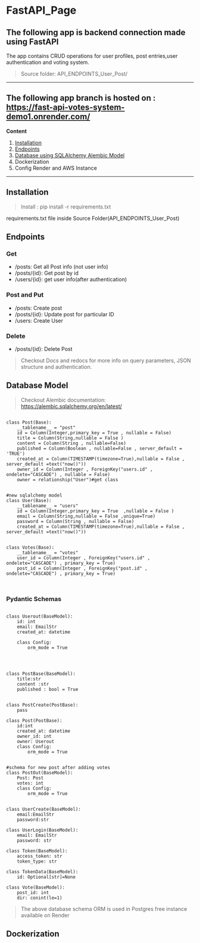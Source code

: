 # FastAPI_Page


## The following app is backend connection made using FastAPI
The app contains CRUD operations for user profiles, post entries,user authentication and voting system.

>Source folder: API_ENDPOINTS_User_Post/

---

The following app branch is hosted on : https://fast-api-votes-system-demo1.onrender.com/
---
**Content**

1. [Installation](#installation)
1. [Endpoints](#endpoints)
1. [Database using SQLAlchemy Alembic Model](#database-model)
1. Dockerization
1. Config Render and AWS Instance


---


## Installation

>Install : pip install -r requirements.txt

requirements.txt file inside Source Folder(API_ENDPOINTS_User_Post)


## Endpoints
### Get
- /posts: Get all Post info (not user info)
- /posts/{id}: Get post by id
- /users/{id}: get user info(after authentication) 

### Post and Put
- /posts: Create post
- /posts/{id}: Update post for particular ID
- /users: Create User

### Delete
- /posts/{id}: Delete Post

>Checkout Docs and redocs for more info on query parameters, JSON structure and authentication.


## Database Model
>Checkout Alembic documentation: https://alembic.sqlalchemy.org/en/latest/
```

class Post(Base):
    __tablename__ = "post"
    id = Column(Integer,primary_key = True , nullable = False)
    title = Column(String,nullable = False )
    content = Column(String , nullable=False)
    published = Column(Boolean , nullable=False , server_default = 'TRUE') 
    created_at = Column(TIMESTAMP(timezone=True),nullable = False , server_default =text("now()"))
    owner_id = Column(Integer , ForeignKey("users.id" , ondelete="CASCADE") , nullable = False)
    owner = relationship("User")#get class


#new sqlalchemy model 
class User(Base):
    __tablename__ = "users"
    id = Column(Integer,primary_key = True  ,nullable = False )
    email = Column(String,nullable = False ,unique=True)
    password = Column(String , nullable = False)
    created_at = Column(TIMESTAMP(timezone=True),nullable = False , server_default =text("now()"))


class Votes(Base):
    __tablename__ = "votes"
    user_id = Column(Integer , ForeignKey("users.id" , ondelete="CASCADE") , primary_key = True)
    post_id = Column(Integer , ForeignKey("post.id" , ondelete="CASCADE") , primary_key = True)
    


```


### Pydantic Schemas

```

class Userout(BaseModel):
    id: int
    email: EmailStr
    created_at: datetime

    class Config:
        orm_mode = True




class PostBase(BaseModel):
    title:str 
    content :str
    published : bool = True 


class PostCreate(PostBase):
    pass

class Post(PostBase):
    id:int
    created_at: datetime
    owner_id: int
    owner: Userout 
    class Config:
        orm_mode = True


#schema for new post after adding votes
class PostOut(BaseModel):
    Post: Post 
    votes: int 
    class Config:
        orm_mode = True


class UserCreate(BaseModel):
    email:EmailStr
    password:str 

class UserLogin(BaseModel):
    email: EmailStr
    password: str

class Token(BaseModel):
    access_token: str 
    token_type: str 

class TokenData(BaseModel):
    id: Optional[str]=None

class Vote(BaseModel):
    post_id: int 
    dir: conint(le=1)

```

>The above database schema ORM is used in Postgres free instance available on Render



## Dockerization